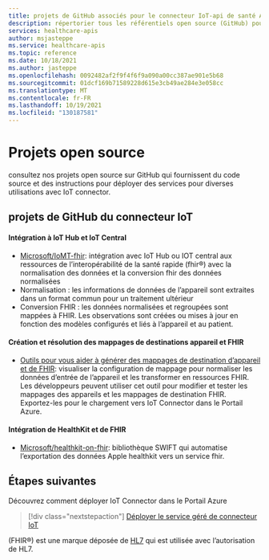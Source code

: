 ```yaml
---
title: projets de GitHub associés pour le connecteur IoT-api de santé Azure
description: répertorier tous les référentiels open source (GitHub) pour le connecteur IoT
services: healthcare-apis
author: msjasteppe
ms.service: healthcare-apis
ms.topic: reference
ms.date: 10/18/2021
ms.author: jasteppe
ms.openlocfilehash: 0092482af2f9f4f6f9a090a00cc387ae901e5b68
ms.sourcegitcommit: 01dcf169b71589228d615e3cb49ae284e3e058cc
ms.translationtype: MT
ms.contentlocale: fr-FR
ms.lasthandoff: 10/19/2021
ms.locfileid: "130187581"
---
```

# <a name="open-source-projects"></a>Projets open source

consultez nos projets open source sur GitHub qui fournissent du code source et des instructions pour déployer des services pour diverses utilisations avec IoT connector. 

## <a name="iot-connector-github-projects"></a>projets de GitHub du connecteur IoT

#### <a name="integration-with-iot-hub-and-iot-central"></a>Intégration à IoT Hub et IoT Central

* [Microsoft/IoMT-fhir](https://github.com/microsoft/iomt-fhir): intégration avec IoT Hub ou IOT central aux ressources de l’interopérabilité de la santé rapide (fhir&#174;) avec la normalisation des données et la conversion fhir des données normalisées
* Normalisation : les informations de données de l’appareil sont extraites dans un format commun pour un traitement ultérieur
* Conversion FHIR : les données normalisées et regroupées sont mappées à FHIR. Les observations sont créées ou mises à jour en fonction des modèles configurés et liés à l’appareil et au patient.

#### <a name="device-and-fhir-destination-mappings-authoring-and-troubleshooting"></a>Création et résolution des mappages de destinations appareil et FHIR

* [Outils pour vous aider à générer des mappages de destination d’appareil et de FHIR](https://github.com/microsoft/iomt-fhir/tree/master/tools/data-mapper): visualiser la configuration de mappage pour normaliser les données d’entrée de l’appareil et les transformer en ressources FHIR. Les développeurs peuvent utiliser cet outil pour modifier et tester les mappages des appareils et les mappages de destination FHIR. Exportez-les pour le chargement vers IoT Connector dans le Portail Azure.

#### <a name="healthkit-and-fhir-integration"></a>Intégration de HealthKit et de FHIR

* [Microsoft/healthkit-on-fhir](https://github.com/microsoft/healthkit-on-fhir): bibliothèque SWIFT qui automatise l’exportation des données Apple healthkit vers un service fhir.

## <a name="next-steps"></a>Étapes suivantes
Découvrez comment déployer IoT Connector dans le Portail Azure

>[!div class="nextstepaction"]
>[Déployer le service géré de connecteur IoT](deploy-iot-connector-in-azure.md)

(FHIR&#174;) est une marque déposée de [HL7](https://hl7.org/fhir/) qui est utilisée avec l’autorisation de HL7.